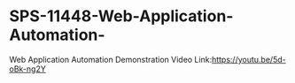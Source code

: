 # SPS-11448-Web-Application-Automation-
Web Application Automation 
Demonstration Video Link:https://youtu.be/5d-oBk-ng2Y
